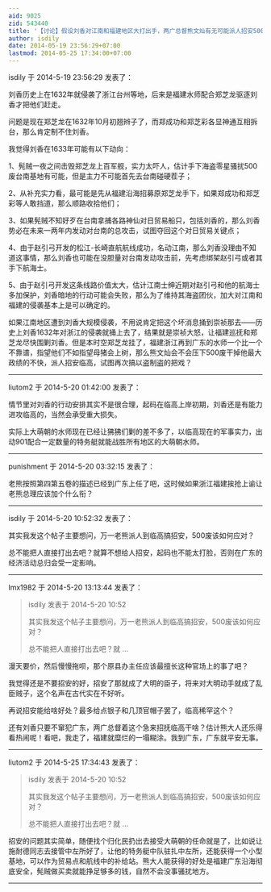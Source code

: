 ```yaml
---
aid: 9025
zid: 543440
title: '【讨论】假设刘香对江南和福建地区大打出手，两广总督熊文灿有无可能派人招安500废'
author: isdily
date: 2014-05-19 23:56:29+07:00
lastmod: 2014-05-25 17:34:00+07:00
---
```


isdily 于 2014-5-19 23:56:29 发表了：

刘香历史上在1632年就侵袭了浙江台州等地，后来是福建水师配合郑芝龙驱逐刘香才把他们赶走。

问题是现在郑芝龙在1632年10月初翘辫子了，而郑成功和郑芝彩各显神通互相拆台，那么肯定制不住刘香。

我觉得刘香在1633年可能有以下动向：

1、髡贼一夜之间击毁郑芝龙上百军舰，实力太吓人，估计手下海盗零星骚扰500废台南基地有可能，但是主力不可能首先去台南碰硬茬子；

2、从补充实力看，最可能是先从福建沿海招募原郑芝龙手下，如果郑成功和郑芝彩等人敢挡道，那么顺路收拾他们；

3、如果髡贼不知好歹在台南拿捕各路神仙对日贸易船只，包括刘香的，那么刘香势必在未来一两年内发动对台南的总攻击，试图夺回这个对日贸易关键点；

4、由于赵引弓开发的松江-长崎直航航线成功，名动江南，那么刘香没理由不知道这事情，那么刘香也可能在没胆量对台南发动攻击前，先考虑绑架赵引弓或者其手下航海士。

5、由于赵引弓开发这条线路价值太大，估计江南士绅近期对赵引弓和他的航海士多加保护，刘香暗地的行动可能会失败，那么为了维持其海盗团伙，加大对江南和福建的侵袭基本上是可以确定的。

如果江南地区遭到刘香大规模侵袭，不用说肯定把这个坏消息捅到崇祯那去——历史上刘香1632年对浙江的侵袭就捅上去了，结果就是崇祯大怒，让福建巡抚和郑芝龙尽快围剿刘香。但是本时空郑芝龙挂了，福建浙江再到广东的水师一个比一个不靠谱，指望他们不如指望母猪会上树，那么熊文灿会不会压下500废干掉他最大政绩的不快，派人招安临高，试图再次搞以盗制盗的把戏？

---------

liutom2 于 2014-5-20 01:42:00 发表了：

情节里对刘香的行动安排其实不是很合理，起码在临高上岸初期，刘香还是有能力进攻临高的，当然会承受重大损失。

实际上大萌朝的水师现在已经让狒狒们剿的差不多了，以临高现在的军事实力，出动901配合一定数量的特务艇就能战胜所有地区的大萌朝水师。

---------

punishment 于 2014-5-20 03:32:15 发表了：

老熊按照第四第五卷的描述已经到广东上任了吧，这时候如果浙江福建挨抢上谕让老熊总理应该加个什么衔？

---------

isdily 于 2014-5-20 10:52:32 发表了：

其实我发这个帖子主要想问，万一老熊派人到临高搞招安，500废该如何应对？

总不能把人直接打出去吧？就算不想给人招安，起码也不能太打脸，否则在广东的经济活动总归会受一定影响。

---------

lmx1982 于 2014-5-20 13:13:44 发表了：

> isdily 发表于 2014-5-20 10:52
> 
> 其实我发这个帖子主要想问，万一老熊派人到临高搞招安，500废该如何应对？
> 
> 总不能把人直接打出去吧？就 ...



漫天要价，然后慢慢拖呗，那个原县办主任应该最擅长这种官场上的事了吧？

我觉得还是不要招安的好，招安了那就成了大明的臣子，将来对大明动手就成了乱臣贼子，这个名声在古代实在不好听。

再说招安能给啥好处？最多给点银子和几顶官帽子罢了，临高稀罕这个？

还有刘香只要不窜犯广东，两广总督着这个急来招抚临高干啥？估计熊大人还乐得看热闹呢！看吧，我走了，福建就糜烂的一塌糊涂。我到广东，广东就平安无事。

---------

liutom2 于 2014-5-25 17:34:43 发表了：

> isdily 发表于 2014-5-20 10:52
> 
> 其实我发这个帖子主要想问，万一老熊派人到临高搞招安，500废该如何应对？
> 
> 总不能把人直接打出去吧？就 ...



招安的问题其实简单，随便找个归化民扔出去接受大萌朝的任命就是了，比如说让施耐德同志去接管中左所好了，让他的特务艇中队驻扎中左所，还能获得一个小型基地，可以作为贸易点和航线中的补给站。熊大人能获得的好处是福建广东沿海彻底安全，髡贼做买卖就能挣足够多的钱，自然不会没事骚扰地方。

---------

